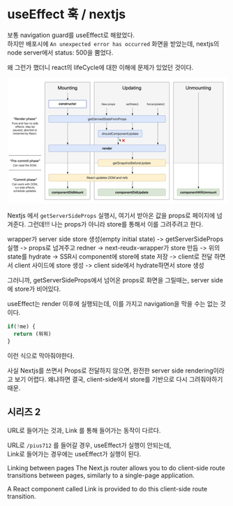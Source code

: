 # useEffect 훅 / nextjs

보통 navigation guard를 useEffect로 해왔었다.  
하지만 배포시에 `An unexpected error has occurred` 화면을 받았는데, nextjs의 node server에서 status: 500을 뿜었다.

왜 그런가 했더니 react의 lifeCycle에 대한 이해에 문제가 있었던 것이다.

![life-cycle](./image/lifecycle.png)

Nextjs 에서 `getServerSideProps` 실행시, 여기서 받아온 값을 props로 페이지에 넘겨준다. 그런데!!! 나는 props가 아니라 store를 통해서 이를 그려주려고 한다. 

wrapper가 server side store 생성(empty initial state) -> getServerSideProps 실행 -> props로 넘겨주고 redner -> next-reudx-wrapper가 store 만듬 -> 위의 state를 hydrate -> SSR시 component에 store에 state 저장 -> client로 전달 하면서 client 사이드에 store 생성 -> client side에서 hydrate하면서 store 생성 

그러니까, getServerSideProps에서 넘어온 props로 화면을 그릴때는, server side에 store가 비어있다. 

useEffect는 render 이후에 실행되는데, 이를 가지고 navigation을 막을 수는 없는 것이다. 

```js
if(!me) {
  return (뭐뭐)
}
```
이런 식으로 막아줘야한다.

사실 Nextjs를 쓰면서 Props로 전달하지 않으면, 완전한 server side rendering이라고 보기 어렵다. 왜냐하면 결국, client-side에서 store를 기반으로 다시 그려줘야하기 때문.


## 시리즈 2

URL로 들어가는 것과, Link 를 통해 들어가는 동작이 다르다.

URL로 `/pius712` 를 들어갈 경우, useEffect가 실행이 안되는데,  
Link로 들어가는 경우에는 useEffect가 실행이 된다.


Linking between pages
The Next.js router allows you to do client-side route transitions between pages, similarly to a single-page application.

A React component called Link is provided to do this client-side route transition.